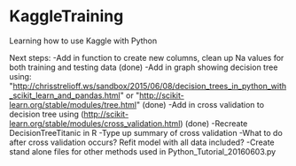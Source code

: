 # KaggleTraining
Learning how to use Kaggle with Python

Next steps:
    -Add in function to create new columns, clean up Na values for both training and testing data (done)
    -Add in graph showing decision tree using: "http://chrisstrelioff.ws/sandbox/2015/06/08/decision_trees_in_python_with_scikit_learn_and_pandas.html" or "http://scikit-learn.org/stable/modules/tree.html" (done)
    -Add in cross validation to decision tree using (http://scikit-learn.org/stable/modules/cross_validation.html) (done)
    -Recreate DecisionTreeTitanic in R
    -Type up summary of cross validation
    -What to do after cross validation occurs? Refit model with all data included?
    -Create stand alone files for other methods used in Python_Tutorial_20160603.py


